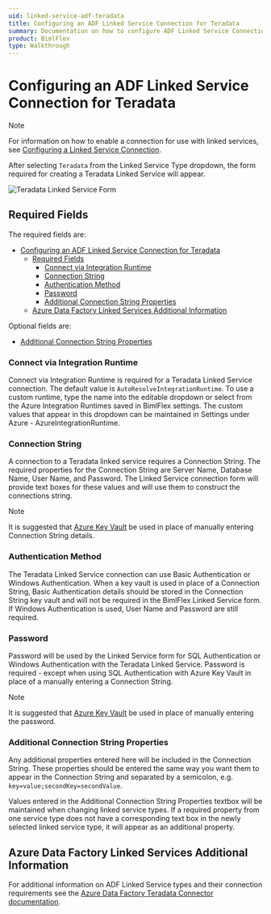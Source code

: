 ```yaml
---
uid: linked-service-adf-teradata
title: Configuring an ADF Linked Service Connection for Teradata
summary: Documentation on how to configure ADF Linked Service Connection for Teradata with required fields, connection strings, and links to additional information
product: BimlFlex
type: Walkthrough
---
```

# Configuring an ADF Linked Service Connection for Teradata

> [!NOTE]
> For information on how to enable a connection for use with linked services, see [Configuring a Linked Service Connection](create-linked-service-connection.md).

[//]: # (TODO List of stages, connection types, and system types that can use Teradata)

After selecting `Teradata` from the Linked Service Type dropdown, the form required for creating a Teradata Linked Service will appear.

![Teradata Linked Service Form](images/bimlflex-ss-app-connections-adf-teradata-form.png "Teradata Linked Service Form")

## Required Fields

The required fields are:

- [Configuring an ADF Linked Service Connection for Teradata](#configuring-an-adf-linked-service-connection-for-teradata)
  - [Required Fields](#required-fields)
    - [Connect via Integration Runtime](#connect-via-integration-runtime)
    - [Connection String](#connection-string)
    - [Authentication Method](#authentication-method)
    - [Password](#password)
    - [Additional Connection String Properties](#additional-connection-string-properties)
  - [Azure Data Factory Linked Services Additional Information](#azure-data-factory-linked-services-additional-information)

Optional fields are:

+ [Additional Connection String Properties](#additional-connection-string-properties)

### Connect via Integration Runtime

Connect via Integration Runtime is required for a Teradata Linked Service connection.
The default value is `AutoResolveIntegrationRuntime`.
To use a custom runtime, type the name into the editable dropdown or select from the Azure Integration Runtimes saved in BimlFlex settings.
The custom values that appear in this dropdown can be maintained in Settings under Azure - AzureIntegrationRuntime.

### Connection String

A connection to a Teradata linked service requires a Connection String.
The required properties for the Connection String are Server Name, Database Name, User Name, and Password.
The Linked Service connection form will provide text boxes for these values and will use them to construct the connections string.

> [!NOTE]
> It is suggested that [Azure Key Vault](linked-service-azure-key-vault.md) be used in place of manually entering Connection String details.

### Authentication Method

The Teradata Linked Service connection can use Basic Authentication or Windows Authentication.
When a key vault is used in place of a Connection String, Basic Authentication details should be stored in the Connection String key vault and will not be required in the BimlFlex Linked Service form.
If Windows Authentication is used, User Name and Password are still required.

### Password

Password will be used by the Linked Service form for SQL Authentication or Windows Authentication with the Teradata Linked Service.
Password is required - except when using SQL Authentication with Azure Key Vault in place of a manually entering a Connection String.

> [!NOTE]
> It is suggested that [Azure Key Vault](linked-service-azure-key-vault.md) be used in place of manually entering the password.

### Additional Connection String Properties

Any additional properties entered here will be included in the Connection String.
These properties should be entered the same way you want them to appear in the Connection String and separated by a semicolon, e.g. `key=value;secondKey=secondValue`.

Values entered in the Additional Connection String Properties textbox will be maintained when changing linked service types.
If a required property from one service type does not have a corresponding text box in the newly selected linked service type, it will appear as an additional property.

## Azure Data Factory Linked Services Additional Information

For additional information on ADF Linked Service types and their connection requirements see the [Azure Data Factory Teradata Connector documentation](https://docs.microsoft.com/en-us/azure/data-factory/connector-teradata).
